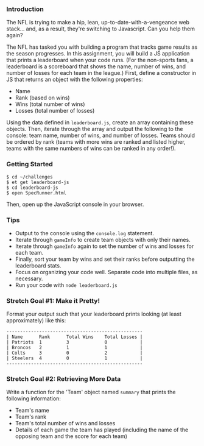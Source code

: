 ### Introduction

The NFL is trying to make a hip, lean, up-to-date-with-a-vengeance web stack...
and, as a result, they're switching to Javascript. Can you help them again?

The NFL has tasked you with building a program that tracks game results as the
season progresses. In this assignment, you will build a JS application that
prints a leaderboard when your code runs. (For the non-sports fans, a
leaderboard is a scoreboard that shows the name, number of wins, and number of
losses for each team in the league.) First, define a constructor in JS that
returns an object with the following properties:

- Name
- Rank (based on wins)
- Wins (total number of wins)
- Losses (total number of losses)

Using the data defined in `leaderboard.js`, create an array containing
these objects. Then, iterate through the array and output the following to the
console: team name, number of wins, and number of losses. Teams should be
ordered by rank (teams with more wins are ranked and listed higher, teams with
the same numbers of wins can be ranked in any order!).

### Getting Started

```no-highlight
$ cd ~/challenges
$ et get leaderboard-js
$ cd leaderboard-js
$ open SpecRunner.html
```

Then, open up the JavaScript console in your browser.

### Tips

- Output to the console using the `console.log` statement.
- Iterate through `gameInfo` to create team objects with only their names.
- Iterate through `gameInfo` again to set the number of wins and losses for each
  team.
- Finally, sort your team by wins and set their ranks before outputting the
  leaderboard stats.
- Focus on organizing your code well. Separate code into multiple files, as
  necessary.
- Run your code with `node leaderboard.js`

### Stretch Goal #1: Make it Pretty!

Format your output such that your leaderboard prints looking (at least
approximately) like this:

```
--------------------------------------------------
| Name      Rank      Total Wins    Total Losses |
| Patriots  1         3             0            |
| Broncos   2         1             1            |
| Colts     3         0             2            |
| Steelers  4         0             1            |
--------------------------------------------------
```

### Stretch Goal #2: Retrieving More Data

Write a function for the 'Team' object named `summary` that prints the following
information:

- Team's name
- Team's rank
- Team's total number of wins and losses
- Details of each game the team has played (including the name of the opposing
  team and the score for each team)
